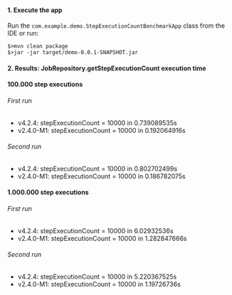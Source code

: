 #### 1. Execute the app

Run the `com.example.demo.StepExecutionCountBenchmarkApp` class from the IDE or run:

```
$>mvn clean package
$>jar -jar target/demo-0.0.1-SNAPSHOT.jar
```

#### 2. Results: JobRepository.getStepExecutionCount execution time

#### 100.000 step executions

###### First run

* v4.2.4:    stepExecutionCount = 10000 in 0.739089535s
* v2.4.0-M1: stepExecutionCount = 10000 in 0.192064916s

###### Second run

* v4.2.4:    stepExecutionCount = 10000 in 0.802702499s
* v2.4.0-M1: stepExecutionCount = 10000 in 0.186782075s

#### 1.000.000 step executions

###### First run

* v4.2.4:    stepExecutionCount = 10000 in 6.02932536s
* v2.4.0-M1: stepExecutionCount = 10000 in 1.282847666s

###### Second run

* v4.2.4:    stepExecutionCount = 10000 in 5.220367525s
* v2.4.0-M1: stepExecutionCount = 10000 in 1.19726736s
